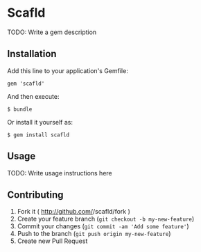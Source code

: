 # Scafld

TODO: Write a gem description

## Installation

Add this line to your application's Gemfile:

    gem 'scafld'

And then execute:

    $ bundle

Or install it yourself as:

    $ gem install scafld

## Usage

TODO: Write usage instructions here

## Contributing

1. Fork it ( http://github.com/<my-github-username>/scafld/fork )
2. Create your feature branch (`git checkout -b my-new-feature`)
3. Commit your changes (`git commit -am 'Add some feature'`)
4. Push to the branch (`git push origin my-new-feature`)
5. Create new Pull Request
